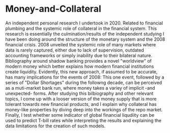 # Money-and-Collateral
An independent personal research I undertook in 2020. Related to financial plumbing and the systemic role of collateral in the financial system.
This research is essentially the culmination/results of the independent studying I have been doing around the structure of the monetary system and the 2008 financial crisis. 2008 unveiled the systemic role of many markets where data is rarely captured, either due to lack of supervision, outdated accounting frameworks or simply inability due to their bilateral nature. Bibliography around shadow banking provides a novel "worldview" of modern money which better explains how modern financial institutions create liquidity. Evidently, this new approach, if assumed to be accurate, has many implications for the events of 2008: This one event, followed by a series of "Dollar Shortages" during the followng decade, can be perceived as a muti-market bank run, where money takes a variey of implicit -and unexpected- forms.
After studying this bilbiography and other relevant topics, I come up with a looser version of the money supply that is more tolerant towards new financial products, and I explain why collateral has money-like properties by diving deep into the workings of the repo market.
Finally, I test whether some indicator of global financial liqudiity can be used to predict T-bill rates while interpreting the results and explaining the data limitations for the creation of such models.

